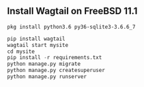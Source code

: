 Install  Wagtail on FreeBSD 11.1
----

```
pkg install python3.6 py36-sqlite3-3.6.6_7  

```

```python 
pip install wagtail
wagtail start mysite
cd mysite
pip install -r requirements.txt
python manage.py migrate
python manage.py createsuperuser
python manage.py runserver
```